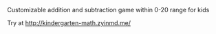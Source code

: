 Customizable addition and subtraction game within 0-20 range for kids

Try at http://kindergarten-math.zyinmd.me/
